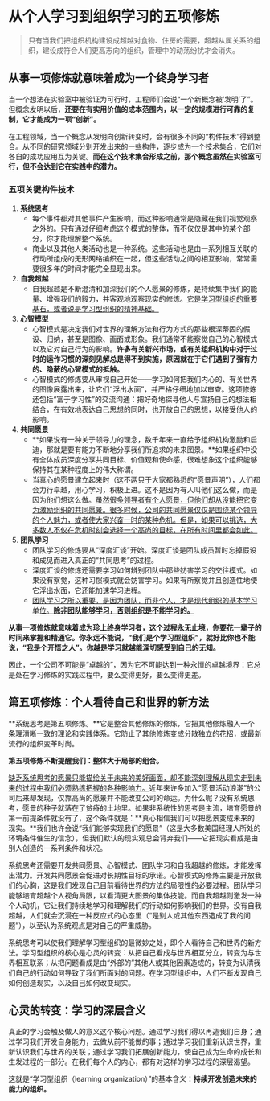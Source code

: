 # 从个人学习到组织学习的五项修炼

> 只有当我们把组织机构建设成超越对食物、住房的需要，超越从属关系的组织，建设成符合人们更高志向的组织，管理中的动荡纷扰才会消失。

## 从事一项修炼就意味着成为一个终身学习者

当一个想法在实验室中被验证为可行时，工程师们会说“一个新概念被’发明’了”。但概念发明以后，**还要在有实用价值的成本范围内，以一定的规模进行可靠的复制，它才能成为一项“创新”。**

在工程领域，当一个概念从发明向创新转变时，会有很多不同的“构件技术”得到整合。从不同的研究领域分别开发出来的一些构件，逐步成为一个技术集合，它们对各自的成功应用互为关键。**而在这个技术集合形成之前，那个概念虽然在实验室可行，但不会达到它在实践中的潜力。**

### 五项关键构件技术

1. **系统思考**
   - 每个事件都对其他事件产生影响，而这种影响通常是隐藏在我们视觉观察之外的。只有通过仔细考虑这个模式的整体，而不仅仅是其中的某个部分，你才能理解整个系统。
   - 商业以及其他人类活动也是一种系统。这些活动也是由一系列相互关联的行动所组成的无形网络编织在一起，但这些活动之间的相互影响，常常需要很多年的时间才能完全显现出来。
2. **自我超越**
   - 自我超越是不断澄清和加深我们的个人愿景的修炼，是持续集中我们的能量、增强我们的毅力，并客观地观察现实的修炼。<u>它是学习型组织的重要基石，或者说是学习型组织的精神基础。</u>
3. **心智模型**
   - 心智模式是决定我们对世界的理解方法和行为方式的那些根深蒂固的假设、归纳，甚至是图像、画面或形象。我们通常不能察觉自己的心智模式以及它对自己行为的影响。**许多有关新兴市场，或有关组织机构中对于过时的运作习惯的深刻见解总是得不到实施，原因就在于它们遇到了强有力的、隐蔽的心智模式的抵触。**
   - 心智模式的修炼要从审视自己开始——学习如何把我们内心的、有关世界的图像展露出来，让它们“浮出水面”，并严格仔细地加以审查。这项修炼还包括“富于学习性”的交流沟通：把好奇地探寻他人与宣扬自己的想法相结合，在有效地表达自己思想的同时，也开放自己的思想，以接受他人的影响。
4. **共同愿景**
   - **如果说有一种关于领导力的理念，数千年来一直给予组织机构激励和启迪，那就是要有能力不断地分享我们所追求的未来图景。**如果组织中没有全体成员深度分享共同目标、价值观和使命感，很难想象这个组织能够保持其在某种程度上的伟大称谓。
   - 当真心的愿景建立起来时（这不两只于大家都熟悉的“愿景声明”），人们都会力行卓越，用心学习，积极上进。这不是因为有人叫他们这么做，而是因为他们想这么做。<u>虽然很多领导者有个人愿景，但他们却从没能把它变为激励组织的共同愿景。很多时候，公司的共同愿景仅仅是围绕某个领导的个人魅力，或者使大家兴奋一时的某种危机。但是，如果可以挑选，大多数人不仅在危机时刻会选择一个高尚的目标，在所有时间里都会如此。</u>
5. **团队学习**
   - 团队学习的修炼要从“深度汇谈”开始。深度汇谈是团队成员暂时忘掉假设和成见而进入真正的“共同思考”的过程。
   - 深度汇谈的修炼还需要学习如何辨别团队中那些妨害学习的交往模式。如果没有察觉，这种习惯模式就会妨害学习。如果有所察觉并且创造性地使它浮出水面，它还能加速学习进程。
   - <u>团队学习之所以重要，是因为团队，而非个人，才是现代组织的基本学习单位。**除非团队能够学习，否则组织是不能学习的。**</u>

**从事一项修炼就意味着成为珍上终身学习者，这个过程永无止境，你要花一辈子的时间来掌握和精通它。你永远不能说，“我们是个学习型组织”，就好比你也不能说，“我是个开悟之人”。你越是学习就越能深切感受到自己的无知。**

因此，一个公司不可能是“卓越的”，因为它不可能达到一种永恒的卓越境界：它总是处在学习修炼的实践过程中，要么变得更好，要么变得更差。

## 第五项修炼：个人看待自己和世界的新方法

**系统思考是第五项修炼。**它是整合其他修炼的修炼，它把其他修炼融入一个条理清晰一致的理论和实践体系。它防止了其他修炼变成分散独立的花招，或最新流行的组织变革时尚。

**第五项修炼不断提醒我们：整体大于局部的组合。**

<u>缺乏系统思考的愿景只能描绘关于未来的美好画面，却不能深刻理解从现实走到未来的过程中我们必须熟练把握的各种影响力。</u>近年来许多加入“愿景活动浪潮”的公司后来却发现，仅靠高尚的愿景并不能改变公司的命运。为什么呢？没有系统思考，愿景的种子就落在了贫瘠的土地里。如果非系统性的思考是主流，培育愿景的第一前提条件就没有了，这个条件就是：**真心相信我们可以把愿景变成未来的现实。**我们也许会说“我们能够实现我们的愿景”（这是大多数美国经理人所处的环境条件催生的信念），但我们默认的现实观总会背弃我们——它把现实看成是由别人创造的一系列条件和状况。

系统思考还需要开发共同愿景、心智模式、团队学习和自我超越的修炼，才能发挥出潜力。开发共同愿景会促进对长期性目标的承诺。心智模式的修炼主要是开放我们的心胸，这是我们发现自己目前看待世界的方法的局限性的必要过程。团队学习能够培育超越个人视角局限，以看清更大图景的集体技能。而自我超越则激发一种个人动机，它让我们持续地学习和理解我们的行动如何影响我们的世界。没有自我超越，人们就会沉浸在一种反应式的心态里（“是别人或其他东西造成了我的问题”），以至认为系统观点是对自己的严重威胁。

系统思考可以使我们理解学习型组织的最微妙之处，即个人看待自己和世界的新方法。学习型组织的核心是心灵的转变：从把自己看成与世界相互分立，转变为与世界相互联系；从把问题看成是由“外部的”其他人或其他因素造成的，转变为认清我们自己的行动如何导致了我们所面对的问题。在学习型组织中，人们不断发现自己如何创造现实，以及自己如何改变现实。

## 心灵的转变：学习的深层含义

真正的学习会触及做人的意义这个核心问题。通过学习我们得以再造我们自身；通过学习我们开发自身能力，去做从前不能做的事；通过学习我们重新认识世界，重新认识我们与世界的关联；通过学习我们拓展创新能力，使自己成为生命的成长和生发过程的一部分。在我们每个人的内心，都有对这样的学习过程的深层渴望。

这就是“学习型组织（learning organization）”的基本含义：**持续开发创造未来的能力的组织。**